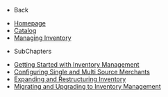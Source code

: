 - Back

* [Homepage](/)
* [Catalog](/UserGuide/Catalog/Index.md)
* [Managing Inventory](/UserGuide/Catalog/Managing_Inventory/Index.md)

- SubChapters

* [Getting Started with Inventory Management](/UserGuide/Catalog/Managing_Inventory/Getting_Started_with_Inventory_Management/Index.md)
* [Configuring Single and Multi Source Merchants](/UserGuide/Catalog/Managing_Inventory/Getting_Started_with_Inventory_Management/01_Configuring_Single_and_Multi.md)
* [Expanding and Restructuring Inventory
](/UserGuide/Catalog/Managing_Inventory/Getting_Started_with_Inventory_Management/02_Expanding_and_Restructuring.md)
* [Migrating and Upgrading to Inventory Management](/UserGuide/Catalog/Managing_Inventory/Getting_Started_with_Inventory_Management/03_Migrating_and_Upgrading.md)